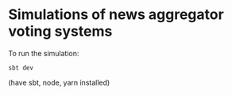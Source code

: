 # Simulations of news aggregator voting systems

To run the simulation:

```
sbt dev
```
(have sbt, node, yarn installed)
